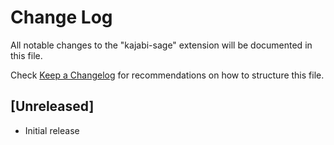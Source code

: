 # Change Log

All notable changes to the "kajabi-sage" extension will be documented in this file.

Check [Keep a Changelog](http://keepachangelog.com/) for recommendations on how to structure this file.

## [Unreleased]

- Initial release